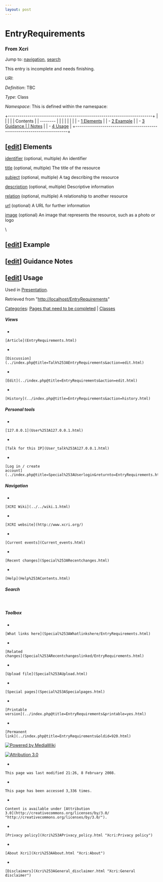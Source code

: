 ```yaml
---
layout: post
---
```


<script>
  (function(i,s,o,g,r,a,m){i['GoogleAnalyticsObject']=r;i[r]=i[r]||function(){
  (i[r].q=i[r].q||[]).push(arguments)},i[r].l=1*new Date();a=s.createElement(o),
  m=s.getElementsByTagName(o)[0];a.async=1;a.src=g;m.parentNode.insertBefore(a,m)
  })(window,document,'script','https://www.google-analytics.com/analytics.js','ga');

  ga('create', 'UA-73710929-3', 'auto');
  ga('send', 'pageview');

</script>







EntryRequirements 
=================













### From Xcri 







Jump to: [navigation](EntryRequirements.html#column-one),
[search](EntryRequirements.html#searchInput)





This entry is incomplete and needs finishing.



*URI*: 

*Definition*: TBC

*Type*: Class

*Namespace*: This is defined within the namespace:


+--------------------------------------------------------------------------+
|                                                       |
|                                                                          |
| Contents                                                                 |
| --------                                                                 |
|                                                                          |
|                                                                    |
|                                                                          |
| -   [1 Elements](EntryRequirements.html#Elements)    |
| -   [2 Example](EntryRequirements.html#Example)      |
| -   [3 Guidance     |
|     Notes](EntryRequirements.html#Guidance_Notes)                 |
| -   [4 Usage](EntryRequirements.html#Usage)          |
+--------------------------------------------------------------------------+


\[[edit](../index.php@title=EntryRequirements&action=edit&section=1.html "Edit section: Elements")\] Elements
-------------------------------------------------------------------------------------------------------------------------------------------------------------------------------

[identifier](Identifier.html "Identifier") (optional, multiple) An
identifier

[title](Title.html "Title") (optional, multiple) The title of the
resource

[subject](Subject.html "Subject") (optional, multiple) A tag describing
the resource

[description](Description.html "Description") (optional, multiple)
Descriptive information

[relation](Relation.html "Relation") (optional, multiple) A relationship
to another resource

[url](Url.html "Url") (optional) A URL for further information

[image](Image.html "Image") (optional) An image that represents the
resource, such as a photo or logo

\


\[[edit](../index.php@title=EntryRequirements&action=edit&section=2.html "Edit section: Example")\] Example
-----------------------------------------------------------------------------------------------------------------------------------------------------------------------------


\[[edit](../index.php@title=EntryRequirements&action=edit&section=3.html "Edit section: Guidance Notes")\] Guidance Notes
-------------------------------------------------------------------------------------------------------------------------------------------------------------------------------------------


\[[edit](../index.php@title=EntryRequirements&action=edit&section=4.html "Edit section: Usage")\] Usage
-------------------------------------------------------------------------------------------------------------------------------------------------------------------------

Used in [Presentation](Presentation.html "Presentation").



Retrieved from
"[http://localhost/EntryRequirements](EntryRequirements.html)"





[Categories](Special%253ACategories.html "Special:Categories"): [Pages that need to be
completed](Category%253APages_that_need_to_be_completed.html "Category:Pages that need to be completed")
| [Classes](Category%253AClasses.html "Category:Classes")

















##### Views



-   

    

    [Article](EntryRequirements.html)
-   

    

    [Discussion](../index.php@title=Talk%253AEntryRequirements&action=edit.html)
-   

    

    [Edit](../index.php@title=EntryRequirements&action=edit.html)
-   

    

    [History](../index.php@title=EntryRequirements&action=history.html)







##### Personal tools



-   

    

    [127.0.0.1](User%253A127.0.0.1.html)
-   

    

    [Talk for this IP](User_talk%253A127.0.0.1.html)
-   

    

    [Log in / create
    account](../index.php@title=Special%253AUserlogin&returnto=EntryRequirements.html)











[](../../wiki.1.html "XCRI Wiki")





##### Navigation



-   

    

    [XCRI Wiki](../../wiki.1.html)
-   

    

    [XCRI website](http://www.xcri.org/)
-   

    

    [Current events](Current_events.html)
-   

    

    [Recent changes](Special%253ARecentchanges.html)
-   

    

    [Help](Help%253AContents.html)







##### Search





 









##### Toolbox



-   

    

    [What links here](Special%253AWhatlinkshere/EntryRequirements.html)
-   

    

    [Related
    changes](Special%253ARecentchangeslinked/EntryRequirements.html)
-   

    

    [Upload file](Special%253AUpload.html)
-   

    

    [Special pages](Special%253ASpecialpages.html)
-   

    

    [Printable
    version](../index.php@title=EntryRequirements&printable=yes.html)
-   

    

    [Permanent
    link](../index.php@title=EntryRequirements&oldid=920.html)















[![Powered by
MediaWiki](../skins/common/images/poweredby_mediawiki_88x31.png)](http://www.mediawiki.org/)





[![Attribution 3.0
](http://i.creativecommons.org/l/by/3.0/88x31.png)](http://creativecommons.org/licenses/by/3.0/)



-   

    

    This page was last modified 21:26, 8 February 2008.
-   

    

    This page has been accessed 3,336 times.
-   

    

    Content is available under [Attribution
    3.0](http://creativecommons.org/licenses/by/3.0/ "http://creativecommons.org/licenses/by/3.0/").
-   

    

    [Privacy policy](Xcri%253APrivacy_policy.html "Xcri:Privacy policy")
-   

    

    [About Xcri](Xcri%253AAbout.html "Xcri:About")
-   

    

    [Disclaimers](Xcri%253AGeneral_disclaimer.html "Xcri:General disclaimer")




